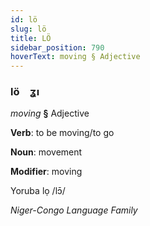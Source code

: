 ```yaml
---
id: lö
slug: lö
title: LÖ
sidebar_position: 790
hoverText: moving § Adjective
---
```


### lö&emsp;<span kind="abugida">ʓı</span>

*moving* **§** Adjective

**Verb**: to be moving/to go

**Noun**: movement

**Modifier**: moving

Yoruba lọ /lɔ̄/

*Niger-Congo Language Family*